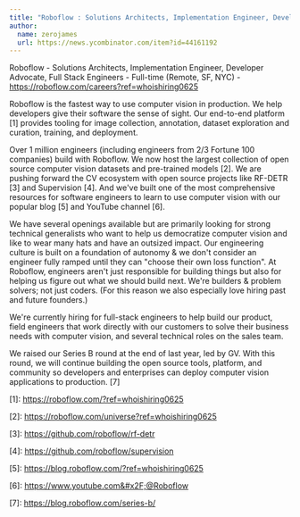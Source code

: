 ```yaml
---
title: "Roboflow : Solutions Architects, Implementation Engineer, Developer Advocate, Full Stack Engineers"
author:
  name: zerojames
  url: https://news.ycombinator.com/item?id=44161192
---
```


<JobNavigation />

Roboflow - Solutions Architects, Implementation Engineer, Developer Advocate, Full Stack Engineers - Full-time (Remote, SF, NYC) - <a href="https:&#x2F;&#x2F;roboflow.com&#x2F;careers?ref=whoishiring0625">https:&#x2F;&#x2F;roboflow.com&#x2F;careers?ref=whoishiring0625</a>

Roboflow is the fastest way to use computer vision in production. We help developers give their software the sense of sight. Our end-to-end platform [1] provides tooling for image collection, annotation, dataset exploration and curation, training, and deployment.

Over 1 million engineers (including engineers from 2&#x2F;3 Fortune 100 companies) build with Roboflow. We now host the largest collection of open source computer vision datasets and pre-trained models [2]. We are pushing forward the CV ecosystem with open source projects like RF-DETR [3] and Supervision [4]. And we&#x27;ve built one of the most comprehensive resources for software engineers to learn to use computer vision with our popular blog [5] and YouTube channel [6].

We have several openings available but are primarily looking for strong technical generalists who want to help us democratize computer vision and like to wear many hats and have an outsized impact. Our engineering culture is built on a foundation of autonomy &amp; we don&#x27;t consider an engineer fully ramped until they can &quot;choose their own loss function&quot;. At Roboflow, engineers aren&#x27;t just responsible for building things but also for helping us figure out what we should build next. We&#x27;re builders &amp; problem solvers; not just coders. (For this reason we also especially love hiring past and future founders.)

We&#x27;re currently hiring for full-stack engineers to help build our product, field engineers that work directly with our customers to solve their business needs with computer vision, and several technical roles on the sales team.

We raised our Series B round at the end of last year, led by GV. With this round, we will continue building the open source tools, platform, and community so developers and enterprises can deploy computer vision applications to production. [7]

[1]: <a href="https:&#x2F;&#x2F;roboflow.com&#x2F;?ref=whoishiring0625">https:&#x2F;&#x2F;roboflow.com&#x2F;?ref=whoishiring0625</a>

[2]: <a href="https:&#x2F;&#x2F;roboflow.com&#x2F;universe?ref=whoishiring0625">https:&#x2F;&#x2F;roboflow.com&#x2F;universe?ref=whoishiring0625</a>

[3]: <a href="https:&#x2F;&#x2F;github.com&#x2F;roboflow&#x2F;rf-detr">https:&#x2F;&#x2F;github.com&#x2F;roboflow&#x2F;rf-detr</a>

[4]: <a href="https:&#x2F;&#x2F;github.com&#x2F;roboflow&#x2F;supervision">https:&#x2F;&#x2F;github.com&#x2F;roboflow&#x2F;supervision</a>

[5]: <a href="https:&#x2F;&#x2F;blog.roboflow.com&#x2F;?ref=whoishiring0625">https:&#x2F;&#x2F;blog.roboflow.com&#x2F;?ref=whoishiring0625</a>

[6]: <a href="https:&#x2F;&#x2F;www.youtube.com&#x2F;@Roboflow" rel="nofollow">https:&#x2F;&#x2F;www.youtube.com&#x2F;@Roboflow</a>

[7]: <a href="https:&#x2F;&#x2F;blog.roboflow.com&#x2F;series-b&#x2F;">https:&#x2F;&#x2F;blog.roboflow.com&#x2F;series-b&#x2F;</a>
<JobApplication />
